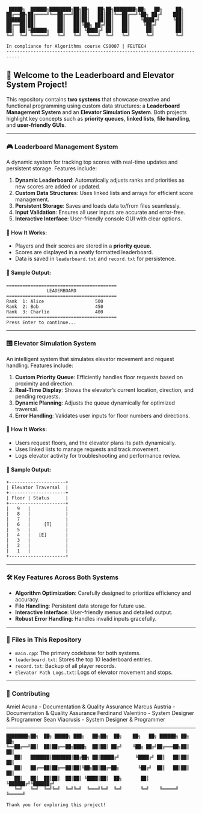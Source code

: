 ```
 █████╗  ██████╗████████╗██╗██╗   ██╗██╗████████╗██╗   ██╗     ██╗
██╔══██╗██╔════╝╚══██╔══╝██║██║   ██║██║╚══██╔══╝╚██╗ ██╔╝    ███║
███████║██║        ██║   ██║██║   ██║██║   ██║    ╚████╔╝     ╚██║
██╔══██║██║        ██║   ██║╚██╗ ██╔╝██║   ██║     ╚██╔╝       ██║
██║  ██║╚██████╗   ██║   ██║ ╚████╔╝ ██║   ██║      ██║        ██║
╚═╝  ╚═╝ ╚═════╝   ╚═╝   ╚═╝  ╚═══╝  ╚═╝   ╚═╝      ╚═╝        ╚═╝
                                                                  
In compliance for Algorithms course CS0007 | FEUTECH                                      
---------------------------------------------------------------------------
```

## 🚀 **Welcome to the Leaderboard and Elevator System Project!**
This repository contains **two systems** that showcase creative and functional programming using custom data structures: a **Leaderboard Management System** and an **Elevator Simulation System**. Both projects highlight key concepts such as **priority queues**, **linked lists**, **file handling**, and **user-friendly GUIs**.

---

### 🎮 **Leaderboard Management System**
A dynamic system for tracking top scores with real-time updates and persistent storage. Features include:

1. **Dynamic Leaderboard**: Automatically adjusts ranks and priorities as new scores are added or updated.
2. **Custom Data Structures**: Uses linked lists and arrays for efficient score management.
3. **Persistent Storage**: Saves and loads data to/from files seamlessly.
4. **Input Validation**: Ensures all user inputs are accurate and error-free.
5. **Interactive Interface**: User-friendly console GUI with clear options.

#### 📝 **How It Works:**
- Players and their scores are stored in a **priority queue**.
- Scores are displayed in a neatly formatted leaderboard.
- Data is saved in `leaderboard.txt` and `record.txt` for persistence.

#### 🌟 **Sample Output:**
```
=========================================
               LEADERBOARD               
=========================================
Rank  1: Alice                   500
Rank  2: Bob                     450
Rank  3: Charlie                 400
=========================================
Press Enter to continue...
```

---

### 🛗 **Elevator Simulation System**
An intelligent system that simulates elevator movement and request handling. Features include:

1. **Custom Priority Queue**: Efficiently handles floor requests based on proximity and direction.
2. **Real-Time Display**: Shows the elevator’s current location, direction, and pending requests.
3. **Dynamic Planning**: Adjusts the queue dynamically for optimized traversal.
4. **Error Handling**: Validates user inputs for floor numbers and directions.

#### 📝 **How It Works:**
- Users request floors, and the elevator plans its path dynamically.
- Uses linked lists to manage requests and track movement.
- Logs elevator activity for troubleshooting and performance review.

#### 🌟 **Sample Output:**
```
+---------------------+
| Elevator Traversal  |
+---------------------+
| Floor | Status      |
+---------------------+
|   9   |             |
|   8   |             |
|   7   |             |
|   6   |     [T]     |
|   5   |             |
|   4   |   [E]       |
|   3   |             |
|   2   |             |
|   1   |             |
+---------------------+
```

---

### 🛠️ **Key Features Across Both Systems**
- **Algorithm Optimization**: Carefully designed to prioritize efficiency and accuracy.
- **File Handling**: Persistent data storage for future use.
- **Interactive Interface**: User-friendly menus and detailed output.
- **Robust Error Handling**: Handles invalid inputs gracefully.

---

### 📂 **Files in This Repository**
- `main.cpp`: The primary codebase for both systems.
- `leaderboard.txt`: Stores the top 10 leaderboard entries.
- `record.txt`: Backup of all player records.
- `Elevator Path Logs.txt`: Logs of elevator movement and stops.

---

### 🤝 **Contributing**
Amiel Acuna - Documentation & Quality Assurance
Marcus Austria - Documentation & Quality Assurance
Ferdinand Valentino - System Designer & Programmer
Sean Viacrusis - System Designer & Programmer


---

```
████████╗██╗  ██╗ █████╗ ███╗   ██╗██╗  ██╗    ██╗   ██╗ ██████╗ ██╗   ██╗
╚══██╔══╝██║  ██║██╔══██╗████╗  ██║██║ ██╔╝    ╚██╗ ██╔╝██╔═══██╗██║   ██║
   ██║   ███████║███████║██╔██╗ ██║█████╔╝      ╚████╔╝ ██║   ██║██║   ██║
   ██║   ██╔══██║██╔══██║██║╚██╗██║██╔═██╗       ╚██╔╝  ██║   ██║██║   ██║
   ██║   ██║  ██║██║  ██║██║ ╚████║██║  ██╗       ██║   ╚██████╔╝╚██████╔╝
   ╚═╝   ╚═╝  ╚═╝╚═╝  ╚═╝╚═╝  ╚═══╝╚═╝  ╚═╝       ╚═╝    ╚═════╝  ╚═════╝ 
                                                                          
Thank you for exploring this project!
```

